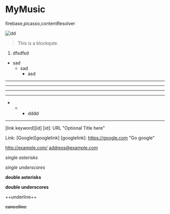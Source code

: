 # MyMusic
firebase,picasso,contentResolver





![dd](https://ss3.bdstatic.com/70cFv8Sh_Q1YnxGkpoWK1HF6hhy/it/u=1060387669,1498970204&fm=27&gp=0.jpg)
> This is a blockqute.
1. dfsdfsd
* sad
  * sad
    * asd
 ***   
 *****
 - - -
 ---------------------------------------
 * * * dddd
---------------------------------------
[link keyword][id]
[id]: URL "Optional Title here"

Link: [Google][googlelink]
[googlelink]: https://google.com "Go google"



<http://example.com/>
<address@example.com>

*single asterisks*

_single underscores_

**double asterisks**

__double underscores__

++underline++

~~cancelline~~
